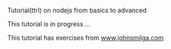 Tutorial(ttrl) on nodejs from basics to advanced

This tutorial is in progress ...

This tutorial has exercises from www.johnsmilga.com
